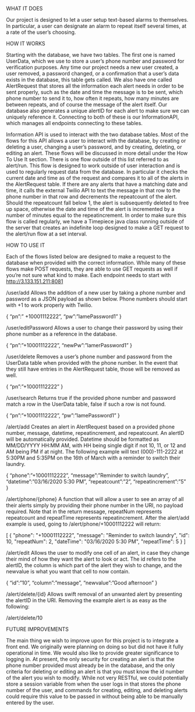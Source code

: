 WHAT IT DOES

Our project is designed to let a user setup text-based alarms to themselves.  In particular, a user can designate an alarm to repeat itself several times, at a rate of the user’s choosing.


HOW IT WORKS

Starting with the database, we have two tables.  The first one is named UserData, which we use to store a user’s phone number and password for 
verification purposes.  Any time our project needs a new user created, a user removed, a password changed, or a confirmation that a user’s data 
exists in the database, this table gets called. We also have one called AlertRequest that stores all the information each alert needs in order 
to be sent properly, such as the date and time the message is to be sent, which phone number to send it to, how often it repeats, how many minutes 
are between repeats, and of course the message of the alert itself.  Our database also generates a unique alertID for each alert to make sure we 
can uniquely reference it.  Connecting to both of these is our InformationAPI, which manages all endpoints connecting to these tables.
	
Information API is used to interact with the two database tables.  Most of the flows for this API allows a user to interact with the database, by creating or deleting a user, changing a user’s password, and by creating, deleting, or editing an alert.  These flows will be discussed in more detail under the How To Use It section.  There is one flow outside of this list referred to as alert/run.  This flow is designed to work outside of user interaction and is used to regularly request data from the database.  In particular it checks the current date and time as of the request and compares it to all of the alerts in the AlertRequest table.  If there are any alerts that have a matching date and time, it calls the external Twilio API to text the message in that row to the phone number in that row and decrements the repeatcount of the alert.  Should the repeatcount fall below 1, the alert is subsequently deleted to free up space, otherwise the date and time of the alert is incremented by a number of minutes equal to the repeatincrement.  In order to make sure this flow is called regularly, we have a Timepiece java class running outside of the server that creates an indefinite loop designed to make a GET request to the alert/run flow at a set interval.


HOW TO USE IT

Each of the flows listed below are designed to make a request to the database when provided with the correct information.  While many of these flows make POST requests, they are able to use GET requests as well if you’re not sure what kind to make.  Each endpoint needs to start with http://3.133.151.211:8081

/user/add
	Allows the addition of a new user by taking a phone number and password as a JSON payload as shown below.  Phone numbers should start with +1 to work properly with Twilio.
	
{
	“pn”:” +10001112222”,
	“pw”:”lamePassword1”
}



/user/editPassword
Allows a user to change their password by using their phone number as a reference in the database.

{
	“pn”:”+10001112222”,
	“newPw”:”lamerPassword1”
}



/user/delete
	Removes a user’s phone number and password from the UserData table when provided with the phone number.  In the event that they still have entries in the AlertRequest table, those will be removed as well.
	
{
	“pn”:”+10001112222”
}



/user/search
Returns true if the provided phone number and password match a row in the UserData table, false if such a row is not found.

{
	“pn”:”+10001112222”,
	“pw”:”lamePassword1”
}



/alert/add
	Creates an alert in AlertRequest based on a provided phone number, message, datetime, repeatincrement, and repeatcount.  An alertID will be automatically provided.  Datetime should be formatted as MM/DD/YYYY HH:MM AM, with HH being single digit if not 10, 11, or 12 and AM being PM if at night.  The following example will text (000)-111-2222 at 5:30PM and 5:35PM on the 16th of March with a reminder to switch their laundry.
	
{
	“phone”:”+10001112222”,
	“message”:”Reminder to switch laundry”,
	“datetime”:”03/16/2020 5:30 PM”,
	“repeatcount”:”2”,
	“repeatincrement”:”5”
}



/alert/phone/{phone}
	A function that will allow a user to see an array of all their alerts simply by providing their phone number in the URI, no payload required.  Note that in the return message, repeatNum represents repeatcount and repeatTime represents repeatincrement.
	After the alert/add example is used, going to /alert/phone/+10001112222 will return:
	
[
    {
        "phone": "+10001112222",
        "message": "Reminder to switch laundry",
        "id": 10,
        "repeatNum": 2,
        "dateTime": "03/16/2020 5:30 PM",
        "repeatTime": 5
    }
]



/alert/edit
Allows the user to modify one cell of an alert, in case they change their mind of how they want the alert to look or act.  The id refers to the alertID, the column is which part of the alert they wish to change, and the newvalue is what you want that cell to now contain.

{
	“id”:”10”,
	“column”:”message”,
	“newvalue”:”Good afternoon”
}



/alert/delete/{id}
	Allows swift removal of an unwanted alert by presenting the alertID in the URI.  Removing the example alert is as easy as the following:
	
/alert/delete/10



FUTURE IMPROVEMENTS

The main thing we wish to improve upon for this project is to integrate a front end.  We originally were planning on doing so but did not have it fully operational in time.  We would also like to provide greater significance to logging in.  At present, the only security for creating an alert is that the phone number provided must already be in the database, and the only criteria for deleting or editing an alert is that you must know the id number of the alert you wish to modify.  While not very RESTful, we could potentially store a session variable from when the user logs in that stores the phone number of the user, and commands for creating, editing, and deleting alerts could require this value to be passed in without being able to be manually entered by the user.
